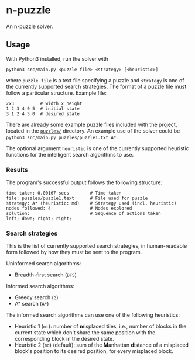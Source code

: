 # n-puzzle

An n-puzzle solver.

## Usage

With Python3 installed, run the solver with 
```
python3 src/main.py <puzzle file> <strategy> [<heuristic>]
```
where `puzzle file` is a text file specifying a puzzle and
`strategy` is one of the currently supported search strategies. 
The format of a puzzle file must follow a particular structure. 
Example file:
```
2x3          # width x height
1 2 3 4 0 5  # initial state
3 1 2 4 5 0  # desired state
```
There are already some example puzzle files included with the project,
located in the [`puzzles/`](./puzzles/) directory. An example use of the
solver could be `python3 src/main.py puzzles/puzzle1.txt A*`.

The optional argument `heuristic` is one of the currently supported
heuristic functions for the intelligent search algorithms to use. 

### Results

The program's successful output follows the following structure:
```
time taken: 0.00167 secs        # Time taken
file: puzzles/puzzle1.text      # File used for puzzle
strategy: A* (heuristic: md)    # Strategy used (incl. heuristic)
nodes followed: 4               # Nodes explored
solution:                       # Sequence of actions taken
left; down; right; right;
```

### Search strategies

This is the list of currently supported search strategies,
in human-readable form followed by how they must be sent to the program.

Uninformed search algorithms:
- Breadth-first search (`BFS`)

Informed search algorithms:
- Greedy search (`G`)
- A* search (`A*`)

The informed search algorithms can use one of the following heuristics:

- Heuristic 1 (`mt`): number of **m**isplaced **t**iles, i.e., number of blocks in the
current state which don't share the same position with the corresponding
block in the desired state.
- Heuristic 2 (`md`) (default): sum of the **M**anhattan **d**istance of a misplaced block's position
to its desired position, for every misplaced block.

